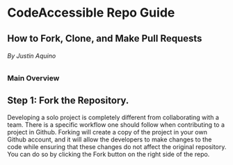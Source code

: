 # CodeAccessible Repo Guide
## How to Fork, Clone, and Make Pull Requests

###### By Justin Aquino
### Main Overview 
## Step 1: Fork the Repository.
  Developing a solo project is completely different from collaborating with a team. 
There is a specific workflow one should follow when contributing to a project in Github. 
Forking will create a copy of the project in your own Github account, and it will allow the developers to make changes to the code while ensuring that these changes do not affect the original repository. 
You can do so by clicking the Fork button on the right side of the repo. 
